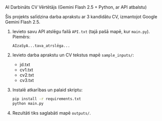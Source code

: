 AI Darbināts CV Vērtētājs (Gemini Flash 2.5 + Python, ar API atbalstu)

Šis projekts salīdzina darba aprakstu ar 3 kandidātu CV, izmantojot Google Gemini Flash 2.5.



1. Ievieto savu API atslēgu failā `API.txt` (tajā pašā mapē, kur `main.py`).  
   Piemērs:
   ```
   AIzaSyA...tava_atrslēga...
   ```

2. Ievieto darba aprakstu un CV tekstus mapē `sample_inputs/`:
   - jd.txt
   - cv1.txt
   - cv2.txt
   - cv3.txt

3. Instalē atkarības un palaid skriptu:
   ```bash
   pip install -r requirements.txt
   python main.py
   ```

4. Rezultāti tiks saglabāti mapē `outputs/`.
